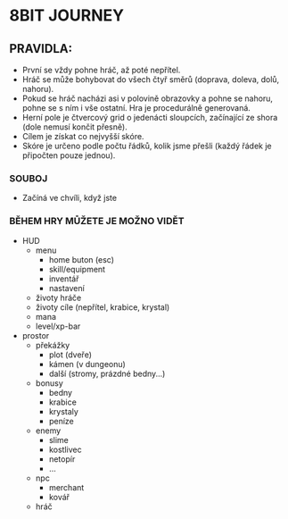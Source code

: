 # 8BIT JOURNEY

## PRAVIDLA:
- První se vždy pohne hráč, až poté nepřítel.
- Hráč se může bohybovat do všech čtyř směrů (doprava, doleva, dolů, nahoru).
- Pokud se hráč nacházi asi v polovině obrazovky a pohne se nahoru, pohne se s ním i vše ostatní. Hra je procedurálně generovaná.
- Herní pole je čtvercový grid o jedenácti sloupcích, začínající ze shora (dole nemusí končit přesně).
- Cílem je získat co nejvyšší skóre.
- Skóre je určeno podle počtu řádků, kolik jsme přešli (každý řádek je připočten pouze jednou).

### SOUBOJ
- Začíná ve chvíli, když jste 

### BĚHEM HRY MŮŽETE JE MOŽNO VIDĚT
- HUD
    - menu
        - home buton (esc)
        - skill/equipment
        - inventář
        - nastavení
    - životy hráče
    - životy cíle (nepřítel, krabice, krystal)
    - mana
    - level/xp-bar
- prostor
    - překážky
        - plot (dveře)
        - kámen (v dungeonu)
        - další (stromy, prázdné bedny...)
    - bonusy
        - bedny
        - krabice
        - krystaly
        - peníze
    - enemy
        - slime
        - kostlivec
        - netopír
        - ...
    - npc
        - merchant
        - kovář
    - hráč